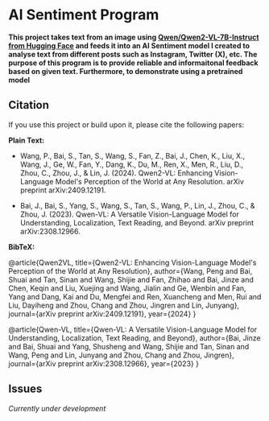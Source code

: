 # AI Sentiment Program

**This project takes text from an image using [Qwen/Qwen2-VL-7B-Instruct from Hugging Face]([https://huggingface.co/stepfun-ai/GOT-OCR2_0](https://huggingface.co/Qwen/Qwen2-VL-7B-Instruct)) and feeds it into an AI Sentiment model I created to analyse text from different posts such as Instagram, Twitter (X), etc. The purpose of this program is to provide reliable and informaitonal feedback based on given text. Furthermore, to demonstrate using a pretrained model**


## Citation

If you use this project or build upon it, please cite the following papers:

**Plain Text:**

- Wang, P., Bai, S., Tan, S., Wang, S., Fan, Z., Bai, J., Chen, K., Liu, X., Wang, J., Ge, W., Fan, Y., Dang, K., Du, M., Ren, X., Men, R., Liu, D., Zhou, C., Zhou, J., & Lin, J. (2024). Qwen2-VL: Enhancing Vision-Language Model's Perception of the World at Any Resolution. arXiv preprint arXiv:2409.12191.

- Bai, J., Bai, S., Yang, S., Wang, S., Tan, S., Wang, P., Lin, J., Zhou, C., & Zhou, J. (2023). Qwen-VL: A Versatile Vision-Language Model for Understanding, Localization, Text Reading, and Beyond. arXiv preprint arXiv:2308.12966.

**BibTeX:**

@article{Qwen2VL,
  title={Qwen2-VL: Enhancing Vision-Language Model's Perception of the World at Any Resolution},
  author={Wang, Peng and Bai, Shuai and Tan, Sinan and Wang, Shijie and Fan, Zhihao and Bai, Jinze and Chen, Keqin and Liu, Xuejing and Wang, Jialin and Ge, Wenbin and Fan, Yang and Dang, Kai and Du, Mengfei and Ren, Xuancheng and Men, Rui and Liu, Dayiheng and Zhou, Chang and Zhou, Jingren and Lin, Junyang},
  journal={arXiv preprint arXiv:2409.12191},
  year={2024}
}

@article{Qwen-VL,
  title={Qwen-VL: A Versatile Vision-Language Model for Understanding, Localization, Text Reading, and Beyond},
  author={Bai, Jinze and Bai, Shuai and Yang, Shusheng and Wang, Shijie and Tan, Sinan and Wang, Peng and Lin, Junyang and Zhou, Chang and Zhou, Jingren},
  journal={arXiv preprint arXiv:2308.12966},
  year={2023}
}


## Issues

*Currently under development*

